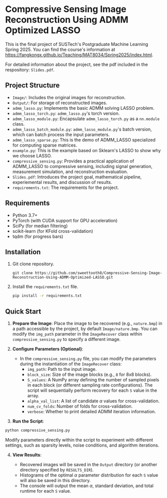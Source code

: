 # Compressive Sensing Image Reconstruction Using ADMM Optimized LASSO
   This is the final project of SUSTech's Postgraduate Machine Learning Spring 2025. You can find the course's information at https://fangkongx.github.io/Teaching/MAT8034/Spring2025/index.html. 
   
   For detailed information about the project, see the pdf included in the respository:  `Slides.pdf`.
   
   ## Project Structure
   
   - `Image/`: Includes the original images for reconstruction.
   - `Output/`: For storage of reconstructed images.
   - `admm_lasso.py`: Implements the basic ADMM solving LASSO problem.
   - `admm_lasso_torch.py`: `admm_lasso.py`'s torch version.
   - `admm_lasso_module.py`: Encapsulate `admm_lasso_torch.py` as a `nn.module` class. 
   - `admm_lasso_batch_module.py`: `admm_lasso_module.py`'s batch version, which can batch process the input parameters.
   - `admm_lasso_sparse.py`: This is the demo of ADMM_LASSO specialized for computing sparse matrices.
   - `example.py`: This is the example based on Sklearn's LASSO to show why we choose LASSO.
   - `compressive_sensing.py`: Provides a practical application of ADMM_LASSO to compressive sensing, including signal generation, measurement simulation, and reconstruction evaluation.
   - `Slides.pdf`: Introduces the project goal, mathematical pipeline, experiemental results, and discussion of results.
   - `requirements.txt`: The requirements for the project.
   
   ## Requirements
   
   - Python 3.7+
   - PyTorch (with CUDA support for GPU acceleration)
   - SciPy (for median filtering)
   - scikit-learn (for KFold cross-validation)
   - tqdm (for progress bars)
   
   ## Installation
   
   1. Git clone repository.
   
      ```
      git clone https://github.com/sweettooth8/Compressive-Sensing-Image-Reconstruction-Using-ADMM-Optimized-LASSO.git
      ```
   
   2. Install the `requirements.txt` file.
   
      ```bash
      pip install -r requirements.txt
      ```
   
   ## Quick Start
   
   1. **Prepare the Image**: Place the image to be recovered (e.g., `nature.bmp`) in a path accessible by the project, by default `Image/nature.bmp`. You can modify the `img_path` parameter in the `ImageRecover` class within `compressive_sensing.py` to specify a different image.
   2. **Configure Parameters (Optional)**:
      - In the `compressive_sensing.py` file, you can modify the parameters during the instantiation of the `ImageRecover` class:
        - `img_path`: Path to the input image.
        - `block_size`: Size of the image blocks (e.g., `8` for 8x8 blocks).
        - `S_values`: A NumPy array defining the number of sampled pixels in each block (or different sampling rate configurations). The script will sequentially perform recovery for each `S` value in the array.
        - `alpha_val_list`: A list of candidate $\alpha$ values for cross-validation.
        - `num_cv_folds`: Number of folds for cross-validation.
        - `verbose`: Whether to print detailed ADMM iteration information.
   
   3. **Run the Script**:
   
   ```bash
   python compressive_sensing.py
   ```
   
   Modify parameters directly within the script to experiment with different settings, such as sparsity levels, noise conditions, and algorithm iterations.
   
   4. **View Results**:
   
      - Recovered images will be saved in the `Output` directory (or another directory specified by `RESULTS_DIR`).
      - Histograms of the optimal $\alpha$ parameter distribution for each `S` value will also be saved in this directory.
      - The console will output the mean $\alpha$, standard deviation, and total runtime for each `S` value.
   
      
